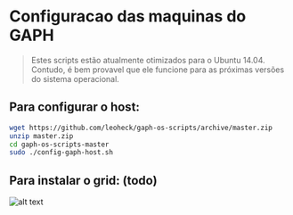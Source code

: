 
# Configuracao das maquinas do GAPH

> Estes scripts estão atualmente otimizados para o Ubuntu 14.04. Contudo, é bem provavel que ele funcione para as próximas versões do sistema operacional.

## Para configurar o host:


```bash
wget https://github.com/leoheck/gaph-os-scripts/archive/master.zip
unzip master.zip
cd gaph-os-scripts-master
sudo ./config-gaph-host.sh
```

## Para instalar o grid: (todo)

![alt text](https://github.com/leoheck/gaph-os-scripts/blob/master/doc/figs/particoes.svg)
